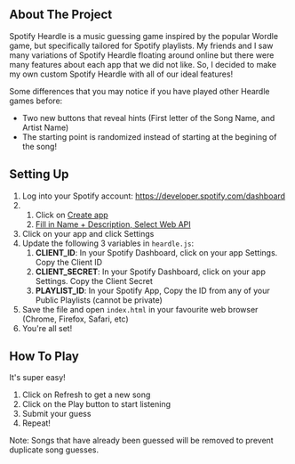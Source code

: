 ## About The Project
Spotify Heardle is a music guessing game inspired by the popular Wordle game, but specifically tailored for Spotify playlists. My friends and I saw many variations of Spotify Heardle floating around online but there were many features about each app that we did not like. So, I decided to make my own custom Spotify Heardle with all of our ideal features!

Some differences that you may notice if you have played other Heardle games before:
* Two new buttons that reveal hints (First letter of the Song Name, and Artist Name)
* The starting point is randomized instead of starting at the begining of the song!



## Setting Up
1. Log into your Spotify account: https://developer.spotify.com/dashboard
2. 1) Click on [Create app](https://i.imgur.com/hBbRNdY.png) 
   2) [Fill in Name + Description, Select Web API](https://i.imgur.com/NbqD7x8.png)
3. Click on your app and click Settings
4. Update the following 3 variables in `heardle.js`:
    1) **CLIENT_ID**: In your Spotify Dashboard, click on your app Settings. Copy the Client ID
    2) **CLIENT_SECRET**: In your Spotify Dashboard, click on your app Settings. Copy the Client Secret
    3) **PLAYLIST_ID**: In your Spotify App, Copy the ID from any of your Public Playlists (cannot be private)
5. Save the file and open `index.html` in your favourite web browser (Chrome, Firefox, Safari, etc)
6. You're all set!

## How To Play
It's super easy! 
1. Click on Refresh to get a new song
2. Click on the Play button to start listening
3. Submit your guess
4. Repeat!
 
Note: Songs that have already been guessed will be removed to prevent duplicate song guesses.